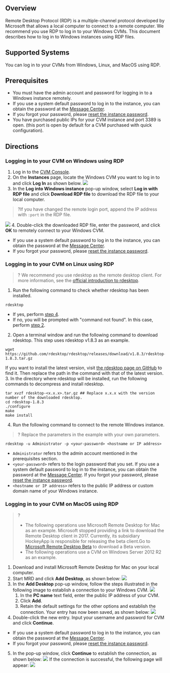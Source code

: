 ## Overview

Remote Desktop Protocol (RDP) is a multiple-channel protocol developed by Microsoft that allows a local computer to connect to a remote computer. We recommend you use RDP to log in to your Windows CVMs. This document describes how to log in to Windows instances using RDP files.

## Supported Systems
You can log in to your CVMs from Windows, Linux, and MacOS using RDP.

## Prerequisites

- You must have the admin account and password for logging in to a Windows instance remotely.
 - If you use a system default password to log in to the instance, you can obtain the password at the [Message Center](https://console.cloud.tencent.com/message).
 - If you forgot your password, please [reset the instance password](https://intl.cloud.tencent.com/document/product/213/16566).
- You have purchased public IPs for your CVM instance and port 3389 is open. (this port is open by default for a CVM purchased with quick configuration).

## Directions

### Logging in to your CVM on Windows using RDP
1. Log in to the [CVM Console](https://console.cloud.tencent.com/cvm/index).
2. On the **Instances** page, locate the Windows CVM you want to log in to and click **Log In** as shown below.
![](https://main.qcloudimg.com/raw/e7b1192332a116edca67425a301236be.png)
3. In the **Log into Windows instance** pop-up window, select **Log in with RDP file** and click **Download RDP file** to download the RDP file to your local computer.
>?If you have changed the remote login port, append the IP address with `:port` in the RDP file.
>
![](https://main.qcloudimg.com/raw/0b0076390b95da3885c8967093683975.png)
4. Double-click the downloaded RDP file, enter the password, and click **OK** to remotely connect to your Windows CVM.
 - If you use a system default password to log in to the instance, you can obtain the password at the [Message Center](https://console.cloud.tencent.com/message).
 - If you forgot your password, please [reset the instance password](https://intl.cloud.tencent.com/document/product/213/16566).

### Logging in to your CVM on Linux using RDP

>? We recommend you use rdesktop as the remote desktop client. For more information, see the [official introduction to rdesktop](http://www.rdesktop.org/).
>
1. Run the following command to check whether rdesktop has been installed.
```
rdesktop
```
 - If yes, perform [step 4](#step04).
 - If no, you will be prompted with "command not found". In this case, perform [step 2](#step02).
2. <span id="step02"></span>Open a terminal window and run the following command to download rdesktop. This step uses rdesktop v1.8.3 as an example.
```
wget https://github.com/rdesktop/rdesktop/releases/download/v1.8.3/rdesktop-1.8.3.tar.gz
```
If you want to install the latest version, visit [the rdesktop page on GitHub](https://github.com/rdesktop/rdesktop/releases) to find it. Then replace the path in the command with that of the latest version.
3. In the directory where rdesktop will be installed, run the following commands to decompress and install rdesktop.
```
tar xvzf rdesktop-<x.x.x>.tar.gz ## Replace x.x.x with the version number of the downloaded rdesktop. 
cd rdesktop-1.8.3
./configure 
make 
make install
```
4. <span id="step04">Run the following command to connect to the remote Windows instance.</span>
>? Replace the parameters in the example with your own parameters.
>
```
rdesktop -u Administrator -p <your-password> <hostname or IP address>
```
 - `Administrator` refers to the admin account mentioned in the prerequisites section.
 - `<your-password>` refers to the login password that you set.
   If you use a system default password to log in to the instance, you can obtain the password at the [Message Center](https://console.cloud.tencent.com/message). If you forgot your password, please [reset the instance password](https://intl.cloud.tencent.com/document/product/213/16566).
 - `<hostname or IP address>` refers to the public IP address or custom domain name of your Windows instance.
 
### Logging in to your CVM on MacOS using RDP

>?
>- The following operations use Microsoft Remote Desktop for Mac as an example. Microsoft stopped providing a link to download the Remote Desktop client in 2017. Currently, its subsidiary HockeyApp is responsible for releasing the beta client.Go to [Microsoft Remote Desktop Beta](https://install.appcenter.ms/orgs/rdmacios-k2vy/apps/microsoft-remote-desktop-for-mac/distribution_groups/all-users-of-microsoft-remote-desktop-for-mac) to download a Beta version.
>- The following operations use a CVM on Windows Server 2012 R2 as an example.
>
1. Download and install Microsoft Remote Desktop for Mac on your local computer.
2. Start MRD and click **Add Desktop**, as shown below:
![](https://main.qcloudimg.com/raw/e69528d10e9a17dfa26119a090766c49.png)
3. In the **Add Desktop** pop-up window, follow the steps illustrated in the following image to establish a connection to your Windows CVM.
![](https://main.qcloudimg.com/raw/d8e20278dd7c8aed487be2c43986f5e4.png)
    1. In the **PC name** text field, enter the public IP address of your CVM.
    2. Click **Add**.
    3. Retain the default settings for the other options and establish the connection.
    Your entry has now been saved, as shown below:
![](https://main.qcloudimg.com/raw/1c0eff28aa68a7f02e8f295917bb603b.png)
4. Double-click the new entry. Input your username and password for CVM and click **Continue**.
 - If you use a system default password to log in to the instance, you can obtain the password at the [Message Center](https://console.cloud.tencent.com/message).
 - If you forgot your password, please [reset the instance password](https://intl.cloud.tencent.com/document/product/213/16566).
5. In the pop-up window, click **Continue** to establish the connection, as shown below:
![](https://main.qcloudimg.com/raw/61b3d9566365183fcc1d92c2f6bc2e7b.png)
If the connection is successful, the following page will appear:
![](https://main.qcloudimg.com/raw/20db4a1d63384bc0575ded68a8fe912d.png)
